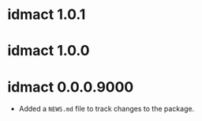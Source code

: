 # idmact 1.0.1

# idmact 1.0.0

# idmact 0.0.0.9000

* Added a `NEWS.md` file to track changes to the package.
